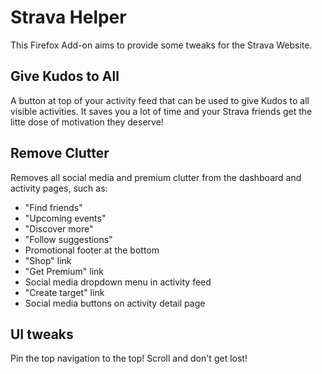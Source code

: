 # Strava Helper

This Firefox Add-on aims to provide some tweaks for the Strava Website.

## Give Kudos to All

A button at top of your activity feed that can be used to give Kudos to all visible activities. It saves you a lot of time and your Strava friends get the litte dose of motivation they deserve!

## Remove Clutter

Removes all social media and premium clutter from the dashboard and activity pages, such as:

- "Find friends"
- "Upcoming events"
- "Discover more"
- "Follow suggestions"
- Promotional footer at the bottom
- "Shop" link
- "Get Premium" link
- Social media dropdown menu in activity feed
- "Create target" link
- Social media buttons on activity detail page

## UI tweaks

Pin the top navigation to the top! Scroll and don't get lost!
